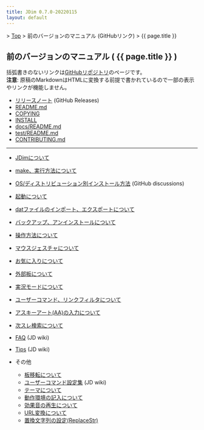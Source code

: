 ```yaml
---
title: JDim 0.7.0-20220115
layout: default
---
```


&gt; [Top](../) &gt; 前のバージョンのマニュアル (GitHubリンク) &gt; {{ page.title }}


## 前のバージョンのマニュアル ( {{ page.title }} )

括弧書きのないリンクは[GitHubリポジトリ][gh]のページです。<br>
**注意**: 原稿のMarkdownはHTMLに変換する前提で書かれているので一部の表示やリンクが機能しません。

- [リリースノート][release-note] (GitHub Releases)
- [README.md][readme]
- [COPYING][copying]
- [INSTALL][install]
- [docs/README.md][docs-readme]
- [test/README.md][test-readme]
- [CONTRIBUTING.md][contributing]

---

- [JDimについて][about]
- [make、実行方法について][make]
- [OS/ディストリビューション別インストール方法][dis592] (GitHub discussions)
- [起動について][start]
- [datファイルのインポート、エクスポートについて][dat]
- [バックアップ、アンインストールについて][backup]

- [操作方法について][operation]
- [マウスジェスチャについて][mouse]

- [お気に入りについて][favorite]
- [外部板について][external]
- [実況モードについて][live]
- [ユーザーコマンド、リンクフィルタについて][usrcmd]
- [アスキーアート(AA)の入力について][asciiart]
- [次スレ検索について][next]

- [FAQ][jdwiki-faq] (JD wiki)
- [Tips][jdwiki-tips] (JD wiki)
- その他
  - [板移転について][move]
  - [ユーザーコマンド設定集][jdwiki-usrcmd] (JD wiki)
  - [テーマについて][skin]
  - [動作環境の記入について][environment]
  - [効果音の再生について][sound]
  - [URL変換について][urlreplace]
  - [置換文字列の設定(ReplaceStr)][replacestr]

[gh]: https://github.com/JDimproved/JDim/tree/JDim-v0.7.0

[release-note]: https://github.com/JDimproved/JDim/releases/tag/JDim-v0.7.0
[readme]: https://github.com/JDimproved/JDim/blob/JDim-v0.7.0/README.md
[copying]: https://github.com/JDimproved/JDim/blob/JDim-v0.7.0/COPYING
[install]: https://github.com/JDimproved/JDim/blob/JDim-v0.7.0/INSTALL
[docs-readme]: https://github.com/JDimproved/JDim/blob/JDim-v0.7.0/docs/README.md
[test-readme]: https://github.com/JDimproved/JDim/blob/JDim-v0.7.0/test/README.md
[contributing]: https://github.com/JDimproved/JDim/blob/JDim-v0.7.0/CONTRIBUTING.md

[about]: https://github.com/JDimproved/JDim/blob/JDim-v0.7.0/docs/manual/about.md
[make]: https://github.com/JDimproved/JDim/blob/JDim-v0.7.0/docs/manual/make.md
[dis592]: https://github.com/JDimproved/JDim/discussions/592
[start]: https://github.com/JDimproved/JDim/blob/JDim-v0.7.0/docs/manual/start.md
[dat]: https://github.com/JDimproved/JDim/blob/JDim-v0.7.0/docs/manual/dat.md
[backup]: https://github.com/JDimproved/JDim/blob/JDim-v0.7.0/docs/manual/backup.md

[operation]: https://github.com/JDimproved/JDim/blob/JDim-v0.7.0/docs/manual/operation.md
[mouse]: https://github.com/JDimproved/JDim/blob/JDim-v0.7.0/docs/manual/mouse.md

[favorite]: https://github.com/JDimproved/JDim/blob/JDim-v0.7.0/docs/manual/favorite.md
[external]: https://github.com/JDimproved/JDim/blob/JDim-v0.7.0/docs/manual/external.md
[live]: https://github.com/JDimproved/JDim/blob/JDim-v0.7.0/docs/manual/live.md
[usrcmd]: https://github.com/JDimproved/JDim/blob/JDim-v0.7.0/docs/manual/usrcmd.md
[asciiart]: https://github.com/JDimproved/JDim/blob/JDim-v0.7.0/docs/manual/asciiart.md
[next]: https://github.com/JDimproved/JDim/blob/JDim-v0.7.0/docs/manual/next.md

[jdwiki-faq]: https://ja.osdn.net/projects/jd4linux/wiki/FAQ
[jdwiki-tips]: https://ja.osdn.net/projects/jd4linux/wiki/Tips
[move]: https://github.com/JDimproved/JDim/blob/JDim-v0.7.0/docs/manual/move.md
[jdwiki-usrcmd]: https://ja.osdn.net/projects/jd4linux/wiki/%E3%83%A6%E3%83%BC%E3%82%B6%E3%83%BC%E3%82%B3%E3%83%9E%E3%83%B3%E3%83%89%E8%A8%AD%E5%AE%9A%E9%9B%86
[skin]: https://github.com/JDimproved/JDim/blob/JDim-v0.7.0/docs/manual/skin.md
[environment]: https://github.com/JDimproved/JDim/blob/JDim-v0.7.0/docs/manual/environment.md
[sound]: https://github.com/JDimproved/JDim/blob/JDim-v0.7.0/docs/manual/sound.md
[urlreplace]: https://github.com/JDimproved/JDim/blob/JDim-v0.7.0/docs/manual/urlreplace.md
[replacestr]: https://github.com/JDimproved/JDim/blob/JDim-v0.7.0/docs/manual/replacestr.md
